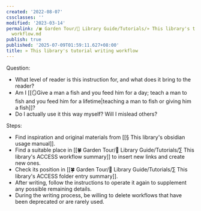 ```yaml
---
created: '2022-08-07'
cssclasses: ''
modified: '2023-03-14'
permalink: /🍀 Garden Tour/🧰 Library Guide/Tutorials/» This library's tutorial writing
  workflow.md
publish: true
published: '2025-07-09T01:59:11.627+08:00'
title: » This library's tutorial writing workflow
---
```

Question:

- What level of reader is this instruction for, and what does it bring to the reader?
- Am I [[🪞Give a man a fish and you feed him for a day; teach a man to fish and you feed him for a lifetime\|teaching a man to fish or giving him a fish]]?
- Do I actually use it this way myself? Will I mislead others?

Steps:

- Find inspiration and original materials from [[§ This library's obsidian usage manual]].
- Find a suitable place in [[🍀 Garden Tour/🧰 Library Guide/Tutorials/∑ This library's ACCESS workflow summary]] to insert new links and create new ones.
- Check its position in [[🍀 Garden Tour/🧰 Library Guide/Tutorials/∑ This library's ACCESS folder entry summary]].
- After writing, follow the instructions to operate it again to supplement any possible remaining details.
- During the writing process, be willing to delete workflows that have been deprecated or are rarely used. 
